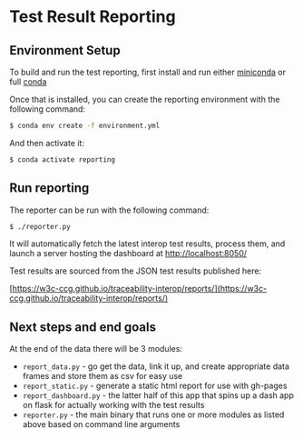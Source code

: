# Test Result Reporting

## Environment Setup

To build and run the test reporting, first install and run either [miniconda](https://docs.conda.io/en/latest/miniconda.html) or full [conda](https://docs.conda.io/projects/conda/en/latest/user-guide/install/index.html)


Once that is installed, you can create the reporting environment with the following command:

```bash
$ conda env create -f environment.yml 
```


And then activate it:

```bash
$ conda activate reporting
```

## Run reporting

The reporter can be run with the following command:

```bash
$ ./reporter.py
```

It will automatically fetch the latest interop test results, process them, and launch a server hosting the dashboard at [http://localhost:8050/](http://localhost:8050/)

Test results are sourced from the JSON test results published here:

[https://w3c-ccg.github.io/traceability-interop/reports/](https://w3c-ccg.github.io/traceability-interop/reports/)


## Next steps and end goals

At the end of the data there will be 3 modules:

- `report_data.py` - go get the data, link it up, and create appropriate data frames and store them as csv for easy use
- `report_static.py` - generate a static html report for use with gh-pages
- `report_dashboard.py` - the latter half of this app that spins up a dash app on flask for actually working with the test results
- `reporter.py` - the main binary that runs one or more modules as listed above based on command line arguments 
